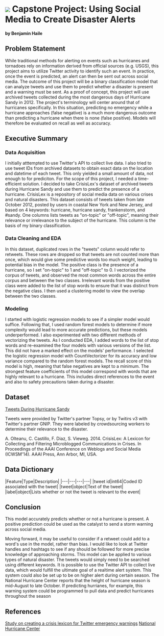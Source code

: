 # ![](https://ga-dash.s3.amazonaws.com/production/assets/logo-9f88ae6c9c3871690e33280fcf557f33.png) Capstone Project: Using Social Media to Create Disaster Alerts
#### by Benjamin Haile

## Problem Statement

While traditional methods for alerting on events such as hurricanes and tornadoes rely on information derived from official sources (e.g. USGS), this project aims to utilize Twitter activity to identify such an event. In practice, once the event is predicted, an alert can then be sent out across social media. The outcome of this project will be a binary classification model that can analyze tweets and use them to predict whether a disaster is present and a warning must be sent. As a proof of concept, this project will use archived tweets collected during the most dangerous days of Hurricane Sandy in 2012. The project's terminology will center around that of hurricanes specifically. In this situation, predicting no emergency while a hurricane approaches (false negative) is a much more dangerous outcome than predicting a hurricane when there is none (false positive). Models will therefore be evaluated on recall as well as accuracy.


## Executive Summary

### Data Acquisition

I initially atttempted to use Twitter's API to collect live data. I also tried to use tweet IDs from archived datasets to obtain exact data on the location and datetime of each tweet. This only yielded a small amount of data, not enough to for prediciton. For the scope of this project, I needed a time-efficient solution. I decided to take CrisisLex's dataset of archived tweets during Hurricane Sandy and use them to predict the presence of a hurricane. CrisisLex is a repository of social media data on various crises and natural disasters. This dataset consists of tweets taken from late October 2012, posted by users in coastal New York and New Jersey, and based on 4 keywords: hurricane, hurricane sandy, frankenstorm, and #sandy. One columns lists tweets as "on-topic" or "off-topic", meaning their relevance or irrelevance to the subject of the hurricane. This column is the basis of my binary classification.

### Data Cleaning and EDA

In this dataset, duplicated rows in the "tweets" column would refer to retweets. These rows are dropped so that tweets are not counted more than once, which would give some predictive words too much weight, leading to potential bias in the model. The positive class is the presence of a hurricane, so I set "on-topic" to 1 and "off-topic" to 0. I vectorized the corpus of tweets, and observed the most common words across the entire corpus and between the two classes. Irrelevant words from the positive class were added to the list of stop words to ensure that it was distinct from the negative class. I then used a clustering model to view the overlap between the two classes.

### Modeling

I started with logistic regression models to see if a simpler model would suffice. Following that, I used random forest models to determine if more complexity would lead to more accurate predictions, but these models underperformed. I also experimented with two different methods of vectorizing the tweets. As I conducted EDA, I added words to the list of stop words and re-examined the four models with various versions of the list. This did not have a marked effect on the models' performance. I selected the logistic regression model with CountVectorizer for its accuracy and low variance compared to the random forest models. The recall score of this model is high, meaning that false negatives are kept to a minimum. The strongest feature coefficients of this model correspond with words that are highly relevant to a hurricane. This includes direct references to the event and also to safety precautions taken during a disaster.


## Dataset

[Tweets During Hurricane Sandy](https://crisislex.org/data-collections.html#CrisisLexT6)

Tweets were provided by Twitter's partner Topsy, or by Twitirs v3 with Twitter's partner GNIP. They were labeled by crowdsourcing workers to determine their relevance to the disaster.

A. Olteanu, C. Castillo, F. Diaz, S. Vieweg. 2014. CrisisLex: A Lexicon for Collecting and Filtering Microblogged Communications in Crises. In Proceedings of the AAAI Conference on Weblogs and Social Media (ICWSM'14). AAAI Press, Ann Arbor, MI, USA.

## Data Dictionary

|Feature|Type|Description|
|---|---|---|---|
|tweet id|int64|Coded ID associated with the tweet|
|tweet|object|Text of the tweet|
|label|object|Lists whether or not the tweet is relevant to the event|


## Conclusion
This model accurately predicts whether or not a hurricane is present. A positive prediction could be used as the catalyst to send a storm warning across social media. 

Moving forward, it may be useful to consider if a retweet could add to a word's use in the model, rather than bias. I would like to look at Twitter handles and hashtags to see if any should be followed for more precise knowledge of approaching storms. This model can be applied to various types of natural disaster. The tweets would simply need to be searched using different keywords. It is possible to use the Twitter API to collect live data, which would fulfill the ultimate goal of a realtime alert system. This system could also be set up to be on higher alert during certain season. The National Hurricane Center reports that the height of hurricane season is mid-August to late October. If predicting hurrianes, for example, this warning system could be programmed to pull data and predict hurricanes throughout the season

## References

[Study on creating a crisis lexicon for Twitter emergency warnings](https://crisislex.org/papers/icwsm2014_crisislex.pdf)
[National Hurricane Center](https://www.nhc.noaa.gov/climo/)